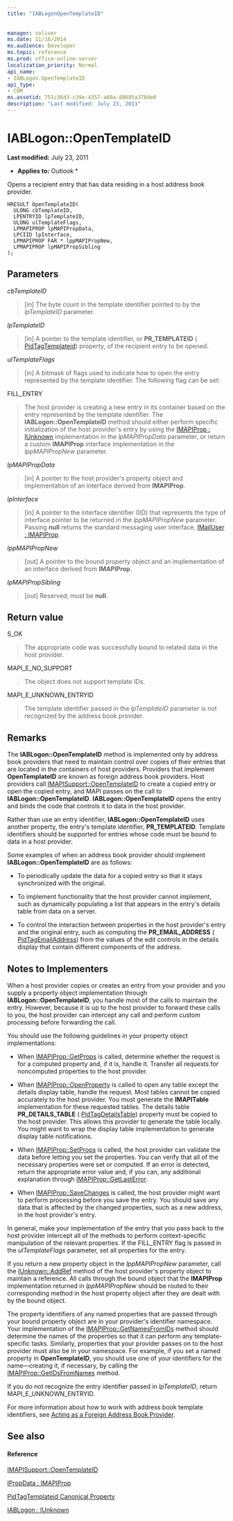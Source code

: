 ```yaml
---
title: "IABLogonOpenTemplateID"
 
 
manager: soliver
ms.date: 11/16/2014
ms.audience: Developer
ms.topic: reference
ms.prod: office-online-server
localization_priority: Normal
api_name:
- IABLogon.OpenTemplateID
api_type:
- COM
ms.assetid: 751c36d3-c39e-4357-a60a-88685a378de0
description: "Last modified: July 23, 2011"
---
```


# IABLogon::OpenTemplateID

 **Last modified:** July 23, 2011 
  
 * **Applies to:** Outlook * 
  
Opens a recipient entry that has data residing in a host address book provider.
  
```
HRESULT OpenTemplateID(
  ULONG cbTemplateID,
  LPENTRYID lpTemplateID,
  ULONG ulTemplateFlags,
  LPMAPIPROP lpMAPIPropData,
  LPCIID lpInterface,
  LPMAPIPROP FAR * lppMAPIPropNew,
  LPMAPIPROP lpMAPIPropSibling
);
```

## Parameters

 _cbTemplateID_
  
> [in] The byte count in the template identifier pointed to by the  _lpTemplateID_ parameter. 
    
 _lpTemplateID_
  
> [in] A pointer to the template identifier, or **PR_TEMPLATEID** ( [PidTagTemplateid](pidtagtemplateid-canonical-property.md)) property, of the recipient entry to be opened.
    
 _ulTemplateFlags_
  
> [in] A bitmask of flags used to indicate how to open the entry represented by the template identifier. The following flag can be set:
    
FILL_ENTRY 
  
> The host provider is creating a new entry in its container based on the entry represented by the template identifier. The **IABLogon::OpenTemplateID** method should either perform specific initialization of the host provider's entry by using the [IMAPIProp : IUnknown](imapipropiunknown.md) implementation in the  _lpMAPIPropData_ parameter, or return a custom **IMAPIProp** interface implementation in the  _lppMAPIPropNew_ parameter. 
    
 _lpMAPIPropData_
  
> [in] A pointer to the host provider's property object and implementation of an interface derived from **IMAPIProp**.
    
 _lpInterface_
  
> [in] A pointer to the interface identifier (IID) that represents the type of interface pointer to be returned in the  _lppMAPIPropNew_ parameter. Passing **null** returns the standard messaging user interface, [IMailUser : IMAPIProp](imailuserimapiprop.md).
    
 _lppMAPIPropNew_
  
> [out] A pointer to the bound property object and an implementation of an interface derived from **IMAPIProp**.
    
 _lpMAPIPropSibling_
  
> [out] Reserved; must be **null**.
    
## Return value

S_OK 
  
> The appropriate code was successfully bound to related data in the host provider.
    
MAPI_E_NO_SUPPORT 
  
> The object does not support template IDs.
    
MAPI_E_UNKNOWN_ENTRYID 
  
> The template identifier passed in the  _lpTemplateID_ parameter is not recognized by the address book provider. 
    
## Remarks

The **IABLogon::OpenTemplateID** method is implemented only by address book providers that need to maintain control over copies of their entries that are located in the containers of host providers. Providers that implement **OpenTemplateID** are known as foreign address book providers. Host providers call [IMAPISupport::OpenTemplateID](imapisupport-opentemplateid.md) to create a copied entry or open the copied entry, and MAPI passes on the call to **IABLogon::OpenTemplateID**. **IABLogon::OpenTemplateID** opens the entry and binds the code that controls it to data in the host provider. 
  
Rather than use an entry identifier, **IABLogon::OpenTemplateID** uses another property, the entry's template identifier, **PR_TEMPLATEID**. Template identifiers should be supported for entries whose code must be bound to data in a host provider.
  
Some examples of when an address book provider should implement **IABLogon::OpenTemplateID** are as follows: 
  
- To periodically update the data for a copied entry so that it stays synchronized with the original.
    
- To implement functionality that the host provider cannot implement, such as dynamically populating a list that appears in the entry's details table from data on a server.
    
- To control the interaction between properties in the host provider's entry and the original entry, such as computing the **PR_EMAIL_ADDRESS** ( [PidTagEmailAddress](pidtagemailaddress-canonical-property.md)) from the values of the edit controls in the details display that contain different components of the address.
    
## Notes to Implementers

When a host provider copies or creates an entry from your provider and you supply a property object implementation through **IABLogon::OpenTemplateID**, you handle most of the calls to maintain the entry. However, because it is up to the host provider to forward these calls to you, the host provider can intercept any call and perform custom processing before forwarding the call.
  
You should use the following guidelines in your property object implementations:
  
- When [IMAPIProp::GetProps](imapiprop-getprops.md) is called, determine whether the request is for a computed property and, if it is, handle it. Transfer all requests for noncomputed properties to the host provider. 
    
- When [IMAPIProp::OpenProperty](imapiprop-openproperty.md) is called to open any table except the details display table, handle the request. Most tables cannot be copied accurately to the host provider. You must generate the **IMAPITable** implementation for these requested tables. The details table **PR_DETAILS_TABLE** ( [PidTagDetailsTable](pidtagdetailstable-canonical-property.md)) property must be copied to the host provider. This allows this provider to generate the table locally. You might want to wrap the display table implementation to generate display table notifications. 
    
- When [IMAPIProp::SetProps](imapiprop-setprops.md) is called, the host provider can validate the data before letting you set the properties. You can verify that all of the necessary properties were set or computed. If an error is detected, return the appropriate error value and, if you can, any additional explanation through [IMAPIProp::GetLastError](imapiprop-getlasterror.md).
    
- When [IMAPIProp::SaveChanges](imapiprop-savechanges.md) is called, the host provider might want to perform processing before you save the entry. You should save any data that is affected by the changed properties, such as a new address, in the host provider's entry. 
    
In general, make your implementation of the entry that you pass back to the host provider intercept all of the methods to perform context-specific manipulation of the relevant properties. If the FILL_ENTRY flag is passed in the  _ulTemplateFlags_ parameter, set all properties for the entry. 
  
If you return a new property object in the  _lppMAPIPropNew_ parameter, call the [IUnknown::AddRef](http://msdn.microsoft.com/en-us/library/ms691379%28VS.85%29.aspx) method of the host provider's property object to maintain a reference. All calls through the bound object that the **IMAPIProp** implementation returned in  _lppMAPIPropNew_ should be routed to their corresponding method in the host property object after they are dealt with by the bound object. 
  
The property identifiers of any named properties that are passed through your bound property object are in your provider's identifier namespace. Your implementation of the [IMAPIProp::GetNamesFromIDs](imapiprop-getnamesfromids.md) method should determine the names of the properties so that it can perform any template-specific tasks. Similarly, properties that your provider passes on to the host provider must also be in your namespace. For example, if you set a named property in **OpenTemplateID**, you should use one of your identifiers for the name—creating it, if necessary, by calling the [IMAPIProp::GetIDsFromNames](imapiprop-getidsfromnames.md) method. 
  
If you do not recognize the entry identifier passed in  _lpTemplateID_, return MAPI_E_UNKNOWN_ENTRYID.
  
For more information about how to work with address book template identifiers, see [Acting as a Foreign Address Book Provider](acting-as-a-foreign-address-book-provider.md).
  
## See also

#### Reference

[IMAPISupport::OpenTemplateID](imapisupport-opentemplateid.md)
  
[IPropData : IMAPIProp](ipropdataimapiprop.md)
  
[PidTagTemplateid Canonical Property](pidtagtemplateid-canonical-property.md)
  
[IABLogon : IUnknown](iablogoniunknown.md)

